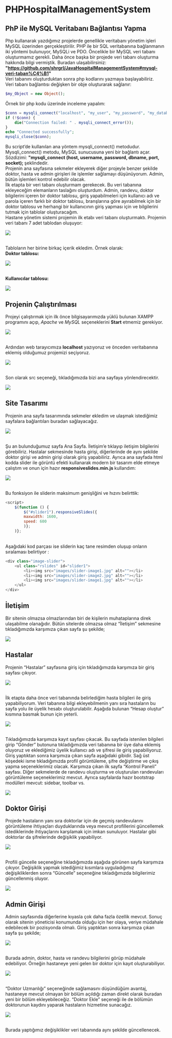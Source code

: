 # PHPHospitalManagementSystem
## PhP ile MySQL Veritabanı Bağlantısı Yapma
Php kullanarak yazdığımız projelerde genellikle veritabanı yönetim işleri MySQL üzerinden gerçekleştirilir. PHP ile bir SQL veritabanına bağlanmanın iki yöntemi bulunuyor, MySQLi ve PDO. Öncelikle bir MySQL veri tabanı oluşturmamız gerekli. Daha önce başka bir projede veri tabanı oluşturma hakkında bilgi vermiştik. Buradan ulaşabilirsiniz: <strong> "https://github.com/shrgrl/JavaHospitalManagementSystem#mysql-veri-taban%C4%B1" </strong><br> 
Veri tabanını oluşturduktan sonra php kodlarını yazmaya başlayabiliriz.<br>
Veri tabanı bağlantısı değişken bir obje oluşturarak sağlanır:
```php
$my_Object = new Object();
```
Örnek bir php kodu üzerinde inceleme yapalım:
```php
$conn = mysqli_connect("localhost", "my_user", "my_password", "my_database");
if (!$conn) {
    die("Connection failed: " . mysqli_connect_error());
}
echo "Connected successfully";
mysqli_close($conn);
```
Bu script’de kullanılan ana yöntem mysqli_connect() metodudur. Mysqli_connect() metodu, MySQL sunucusuna yeni bir bağlantı açar.<br> 
Sözdizimi: <strong> "mysqli_connect (host, username, password, dbname, port, socket); </strong> şeklindedir.<br>
Projenin ana sayfasına sekmeler ekleyerek diğer projeyle benzer şekilde doktor, hasta ve admin girişleri ile işlemler sağlamayı düşünüyorum. Admin, bütün işlemleri kontrol edebilir olacak.<br>
İlk etapta bir veri tabanı oluşturmam gerekecek. Bu veri tabanına ekleyeceğim elemanların taslağını oluşturdum. Admin, randevu, doktor bilgilerini içeren bir doktor tablosu, giriş yapabilmeleri için kullanıcı adı ve parola içeren farklı bir doktor tablosu, branşlarına göre ayırabilmek için bir doktor tablosu ve herhangi bir kullanıcının giriş yapması için ve bilgilerini tutmak için tablolar oluşturacağım.
<br>Hastane yönetim sistemi projemin ilk etabı veri tabanı oluşturmaktı. Projemin veri tabanı 7 adet tablodan oluşuyor:

![](https://github.com/shrgrl/PHPHospitalManagementSystem/blob/master/images/image1.jpg)

<br>Tabloların her birine birkaç içerik ekledim. Örnek olarak:
<br><strong> Doktor tablosu: </strong>

![](https://github.com/shrgrl/PHPHospitalManagementSystem/blob/master/images/image2.jpg)

<br><strong> Kullanıcılar tablosu: </strong>

![](https://github.com/shrgrl/PHPHospitalManagementSystem/blob/master/images/image3.jpg)

## Projenin Çalıştırılması
Projeyi çalıştırmak için ilk önce bilgisayarımızda yüklü bulunan XAMPP programını açıp, <i>Apache</i> ve <i>MySQL</i> seçeneklerini <strong>Start</strong> etmemiz gerekiyor.<br>

![](https://github.com/shrgrl/PHPHospitalManagementSystem/blob/master/images/img1.JPG)

<br>Ardından web tarayıcımıza <strong>localhost</strong> yazıyoruz ve önceden veritabanına eklemiş olduğumuz projemizi seçiyoruz.<br>

![](https://github.com/shrgrl/PHPHospitalManagementSystem/blob/master/images/img2.JPG)

<br>Son olarak src seçeneği, tıkladığımızda bizi ana sayfaya yönlendirecektir.

![](https://github.com/shrgrl/PHPHospitalManagementSystem/blob/master/images/img3.JPG)

## Site Tasarımı
Projenin ana sayfa tasarımında sekmeler ekledim ve ulaşmak istediğimiz sayfalara bağlantıları buradan sağlayacağız.

![](https://github.com/shrgrl/PHPHospitalManagementSystem/blob/master/images/image4.jpg)

<br>Şu an bulunduğumuz sayfa Ana Sayfa. İletişim’e tıklayıp iletişim bilgilerini görebiliriz. Hastalar sekmesinde hasta girişi, diğerlerinde de aynı şekilde doktor girişi ve admin girişi olarak giriş yapabiliriz. Ayrıca ana sayfada html kodda slider ile görüntü efekti kullanarak modern bir tasarım elde etmeye çalıştım ve onun için hazır <strong> responsiveslides.min.js </strong> kullandım:

![](https://github.com/shrgrl/PHPHospitalManagementSystem/blob/master/images/image5.jpg)

<br>Bu fonksiyon ile sliderin maksimum genişliğini ve hızını belirttik:
```javascript
<script>
    $(function () {
        $("#slider1").responsiveSlides({
        maxwidth: 1600,
        speed: 600
        )};
    )};
```
<br>Aşağıdaki kod parçası ise sliderin kaç tane resimden oluşup onların sıralaması belirtiyor :
```javascript
<div class="image-slider">
    <ul class="rslides" id="slider1">
        <li><img src="images/slider-image1.jpg" alt=""></li>
        <li><img src="images/slider-image2.jpg" alt=""></li>
        <li><img src="images/slider-image1.jpg" alt=""></li>
    </ul>
</div>
```
## İletişim
Bir sitenin olmazsa olmazlarından biri de kişilerin muhataplarına direk ulaşabilme olanağıdır. Bütün sitelerde olmazsa olmaz “İletişim” sekmesine tıkladığımızda karşımıza çıkan sayfa şu şekilde;

![](https://github.com/shrgrl/PHPHospitalManagementSystem/blob/master/images/image6.jpg)

## Hastalar
Projenin “Hastalar” sayfasına giriş için tıkladığımızda karşımıza bir giriş sayfası çıkıyor.

![](https://github.com/shrgrl/PHPHospitalManagementSystem/blob/master/images/image7.jpg)

<br>İlk etapta daha önce veri tabanında belirlediğim hasta bilgileri ile giriş yapabiliyorum. Veri tabanına bilgi ekleyebilmenin yanı sıra hastaların bu sayfa yolu ile üyelik hesabı oluşturulabilir. Aşağıda bulunan “Hesap oluştur” kısmına basmak bunun için yeterli. 

![](https://github.com/shrgrl/PHPHospitalManagementSystem/blob/master/images/image8.jpg)

<br>Tıkladığımızda karşımıza kayıt sayfası çıkacak. Bu sayfada istenilen bilgileri girip “Gönder” butonuna tıkladığımızda veri tabanına bir üye daha eklemiş oluyoruz ve eklediğimiz üyelik kullanıcı adı ve şifresi ile giriş yapabiliyoruz. Giriş yaptıktan sonra karşımıza çıkan sayfa aşağıdaki gibidir. Sağ üst köşedeki isme tıkladığımızda profil görüntüleme, şifre değiştirme ve çıkış yapma seçeneklerimiz olacak. Karşımıza çıkan ilk sayfa “Kontrol Paneli” sayfası. Diğer sekmelerde de randevu oluşturma ve oluşturulan randevuları görüntüleme seçeneklerimiz mevcut. Ayrıca sayfalarda hazır bootstrap modülleri mevcut: sidebar, toolbar vs.

![](https://github.com/shrgrl/PHPHospitalManagementSystem/blob/master/images/image9.jpg)

## Doktor Girişi
Projede hastaların yanı sıra doktorlar için de geçmiş randevularını görüntüleme ihtiyaçları duyduklarında veya mevcut profillerini güncellemek istediklerinde ihtiyaçlarını karşılamak için imkan sunuluyor. Hastalar gibi doktorlar da şifrelerinde değişiklik yapabiliyor.

![](https://github.com/shrgrl/PHPHospitalManagementSystem/blob/master/images/image10.jpg)

<br>Profili güncelle seçeneğine tıkladığımızda aşağıda görünen sayfa karşımıza çıkıyor. Değişiklik yapmak istediğimiz kısımlara uyguladığımız değişikliklerden sonra “Güncelle” seçeneğine tıkladığımızda bilgilerimiz güncellenmiş oluyor.

![](https://github.com/shrgrl/PHPHospitalManagementSystem/blob/master/images/image11.jpg)

## Admin Girişi
Admin sayfasında diğerlerine kıyasla çok daha fazla özellik mevcut. Sonuç olarak sitenin yöneticisi konumunda olduğu için her olaya, veriye müdahale edebilecek bir pozisyonda olmalı. Giriş yaptıktan sonra karşımıza çıkan sayfa şu şekilde;

![](https://github.com/shrgrl/PHPHospitalManagementSystem/blob/master/images/image12.jpg)

<br>Burada admin, doktor, hasta ve randevu bilgilerini görüp müdahale edebiliyor. Örneğin hastaneye yeni gelen bir doktor için kayıt oluşturabiliyor.

![](https://github.com/shrgrl/PHPHospitalManagementSystem/blob/master/images/image13.jpg)

<br>“Doktor Uzmanlığı” seçeneğinde sağlamasını düşündüğüm avantaj, hastaneye mevcut olmayan bir bölüm açıldığı zaman direkt olarak buradan yeni bir bölüm ekleyebileceğiz. “Doktor Ekle” seçeneği ile de bölümün doktorunun kaydını yaparak hastaların hizmetine sunacağız.

![](https://github.com/shrgrl/PHPHospitalManagementSystem/blob/master/images/image14.jpg)

<br>Burada yaptığımız değişiklikler veri tabanında aynı şekilde güncellenecek.
